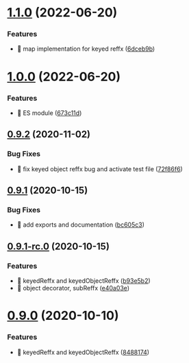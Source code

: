 # [1.1.0](https://github.com/soul-codes/reffx/compare/1.0.0...1.1.0) (2022-06-20)


### Features

* 🎸 map implementation for keyed reffx ([6dceb9b](https://github.com/soul-codes/reffx/commit/6dceb9bdf10addff0101f017d0db40339ffe161c))

# [1.0.0](https://github.com/soul-codes/reffx/compare/0.9.2...1.0.0) (2022-06-20)


### Features

* 🎸 ES module ([673c11d](https://github.com/soul-codes/reffx/commit/673c11d5e452fcb67c1c46eb606a140738649d4c))

## [0.9.2](https://gitlab.com/soul-codes/reffx/compare/0.9.1...0.9.2) (2020-11-02)


### Bug Fixes

* 🐛 fix keyed object reffx bug and activate test file ([72f86f6](https://gitlab.com/soul-codes/reffx/commit/72f86f685b693ccc62c3f4ff9e892408d36d69c2))

## [0.9.1](https://gitlab.com/soul-codes/reffx/compare/0.9.1-rc.0...0.9.1) (2020-10-15)


### Bug Fixes

* 🐛 add exports and documentation ([bc605c3](https://gitlab.com/soul-codes/reffx/commit/bc605c3fce4a72603093e9a44effc6d84683b169))

## [0.9.1-rc.0](https://gitlab.com/soul-codes/reffx/compare/0.8.0...0.9.1-rc.0) (2020-10-15)


### Features

* 🎸 keyedReffx and keyedObjectReffx ([b93e5b2](https://gitlab.com/soul-codes/reffx/commit/b93e5b2cc1cd3f86d2b85e41b9af0ceb0670f297))
* 🎸 object decorator, subReffx ([e40a03e](https://gitlab.com/soul-codes/reffx/commit/e40a03ed7111ff482eaae0fdc88bd2a8e0ee327d))

# [0.9.0](https://gitlab.com/soul-codes/reffx/compare/0.8.0...0.9.0) (2020-10-10)

### Features

- 🎸 keyedReffx and keyedObjectReffx ([8488174](https://gitlab.com/soul-codes/reffx/commit/8488174d26a22738ff64c70cdbb368fd7aa90546))

